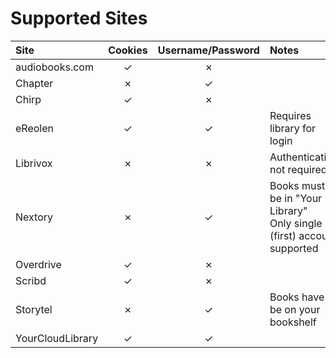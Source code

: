 # Supported Sites

| Site             | Cookies | Username/Password | Notes                                                                      |
|:-----------------|:-------:|:-----------------:|:---------------------------------------------------------------------------|
| audiobooks.com   |    ✓    |         ✗         |                                                                            |
| Chapter          |    ✗    |         ✓         |                                                                            |
| Chirp            |    ✓    |         ✗         |                                                                            |
| eReolen          |    ✓    |         ✓         | Requires library for login                                                 |
| Librivox         |    ✗    |         ✗         | Authentication not required                                                |
| Nextory          |    ✗    |         ✓         | Books must be in "Your Library" <br/>Only single (first) account supported |
| Overdrive        |    ✓    |         ✗         |                                                                            |
| Scribd           |    ✓    |         ✗         |                                                                            |
| Storytel         |    ✗    |         ✓         | Books have to be on your bookshelf                                         |
| YourCloudLibrary |    ✓    |         ✓         |                                                                            |
